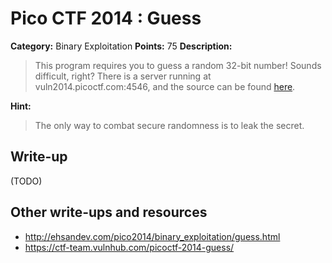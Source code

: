 # Pico CTF 2014 : Guess

**Category:** Binary Exploitation
**Points:** 75
**Description:**

>This program requires you to guess a random 32-bit number! Sounds difficult, right? There is a server running at vuln2014.picoctf.com:4546, and the source can be found [here](guess.c).

**Hint:**
>The only way to combat secure randomness is to leak the secret.

## Write-up

(TODO)

## Other write-ups and resources

* <http://ehsandev.com/pico2014/binary_exploitation/guess.html>
* <https://ctf-team.vulnhub.com/picoctf-2014-guess/>
